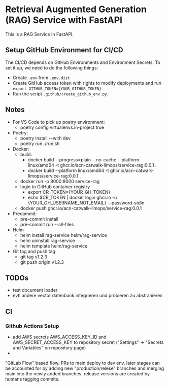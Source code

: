 # Retrieval Augmented Generation (RAG) Service with FastAPI

This is a RAG Service in FastAPI.

## Setup GitHub Environment for CI/CD

The CI/CD depends on GitHub Environments and Environment Secrets. To set it up, we need to do the following things:

- Create `.env` from `.env.dist`
- Create GitHub access token with rights to modify deployments and run `export GITHUB_TOKEN={YOUR_GITHUB_TOKEN}`
- Run the script `.github/create_github_env.py`.

## Notes

- For VS Code to pick up poetry environment:
  - poetry config virtualenvs.in-project true
- Poetry:
  - poetry install --with dev
  - poetry run ./run.sh
- Docker:
  - build:
    - docker build --progress=plain --no-cache --platform linux/amd64 -t ghcr.io/acn-catwalk-llmops/service-rag:0.0.1 .
    - docker build --platform linux/amd64 -t ghcr.io/acn-catwalk-llmops/service-rag:0.0.1 .
  - docker run -p 8000:8000 service-rag
  - login to GitHub container registry
    - export CR_TOKEN={YOUR_GH_TOKEN}
    - echo $CR_TOKEN | docker login ghcr.io -u {YOUR_GH_USERNAME_NOT_EMAIL} --password-stdin
  - docker push ghcr.io/acn-catwalk-llmops/service-rag:0.0.1
- Precommit:
  - pre-commit install
  - pre-commit run --all-files
- Helm
  - helm install rag-service helm/rag-service
  - helm uninstall rag-service
  - helm template helm/rag-service
- Git tag and push tag
  - git tag v1.2.3
  - git push origin v1.2.3

## TODOs

- test document loader
- evtl andere vector datenbank integrieren und probieren zu abstrahieren

## CI

### Github Actions Setup

- add AWS secrets AWS_ACCESS_KEY_ID and AWS_SECRET_ACCESS_KEY to repository secret ("Settings" -> "Secrets and Variables" on repository page)
-

"GitLab Flow" based flow. PRs to main deploy to dev env. later stages can be accounted for by adding new "production/relese" branches and merging main into the newly added branches. release versions are created by humans tagging commits.
